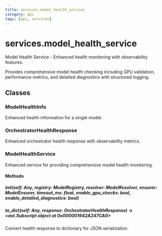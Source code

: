 ```yaml
---
title: services.model_health_service
category: api
tags: [api, services]
---
```


# services.model_health_service

Model Health Service - Enhanced health monitoring with observability features.

Provides comprehensive model health checking including GPU validation,
performance metrics, and detailed diagnostics with structured logging.

## Classes

### ModelHealthInfo

Enhanced health information for a single model.

### OrchestratorHealthResponse

Enhanced orchestrator health response with observability metrics.

### ModelHealthService

Enhanced service for providing comprehensive model health monitoring.

#### Methods

##### __init__(self: Any, registry: ModelRegistry, resolver: ModelResolver, ensurer: ModelEnsurer, timeout_ms: float, enable_gpu_checks: bool, enable_detailed_diagnostics: bool)



##### to_dict(self: Any, response: OrchestratorHealthResponse) -> <ast.Subscript object at 0x000001942A247CA0>

Convert health response to dictionary for JSON serialization.

